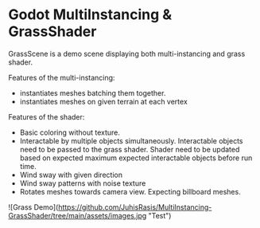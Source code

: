 # Godot MultiInstancing \& GrassShader

GrassScene is a demo scene displaying both multi-instancing and grass shader.



Features of the multi-instancing:

* instantiates meshes batching them together.
* instantiates meshes on given terrain at each vertex



Features of the shader:

* Basic coloring without texture.
* Interactable by multiple objects simultaneously. Interactable objects need to be passed to the grass shader. Shader need to be updated based on expected maximum expected interactable objects before run time.
* Wind sway with given direction
* Wind sway patterns with noise texture
* Rotates meshes towards camera view. Expecting billboard meshes.



!\[Grass Demo](https://github.com/JuhisRasis/MultiInstancing-GrassShader/tree/main/assets/images.jpg "Test")

